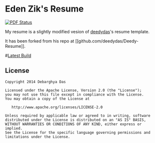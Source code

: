 Eden Zik's Resume
=========================

[![PDF Status](https://www.sharelatex.com/github/repos/edenzik/resume/builds/latest/badge.svg)](https://www.sharelatex.com/github/repos/edenzik/resume/builds/latest/output.pdf)

My resume is a slightly modified vesion of [deedydas](github.com/deedydas)'s resume template.

It has been forked from his repo at [[github.com/deedydas/Deedy-Resume]].

#[Latest Build](https://www.sharelatex.com/github/repos/edenzik/resume/builds/latest/output.pdf)

## License
    Copyright 2014 Debarghya Das

    Licensed under the Apache License, Version 2.0 (the "License");
    you may not use this file except in compliance with the License.
    You may obtain a copy of the License at

       http://www.apache.org/licenses/LICENSE-2.0

    Unless required by applicable law or agreed to in writing, software
    distributed under the License is distributed on an "AS IS" BASIS,
    WITHOUT WARRANTIES OR CONDITIONS OF ANY KIND, either express or implied.
    See the License for the specific language governing permissions and
    limitations under the License.

